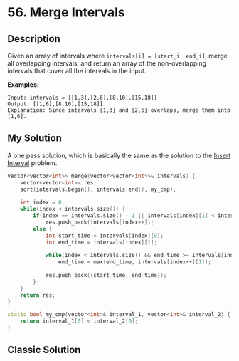 # 56. Merge Intervals

## Description
Given an array of intervals where `intervals[i] = [start_i, end_i]`, merge all overlapping intervals, and return an array of the non-overlapping intervals that cover all the intervals in the input.

**Examples:**
```
Input: intervals = [[1,3],[2,6],[8,10],[15,18]]
Output: [[1,6],[8,10],[15,18]]
Explanation: Since intervals [1,3] and [2,6] overlaps, merge them into [1,6].
```
## My Solution
A one pass solution, which is basically the same as the solution to the  [Insert Interval](https://leetcode.com/problems/insert-interval/) problem.

```C++
vector<vector<int>> merge(vector<vector<int>>& intervals) {
    vector<vector<int>> res;
    sort(intervals.begin(), intervals.end(), my_cmp);
    
    int index = 0;
    while(index < intervals.size()) {
        if(index == intervals.size() - 1 || intervals[index][1] < intervals[index + 1][0])
            res.push_back(intervals[index++]);
        else {
            int start_time = intervals[index][0];
            int end_time = intervals[index][1];
            
            while(index < intervals.size() && end_time >= intervals[index][0])
                end_time = max(end_time, intervals[index++][1]);
        
            res.push_back({start_time, end_time});
        }
    }
    return res;
}

static bool my_cmp(vector<int>& interval_1, vector<int>& interval_2) {
    return interval_1[0] < interval_2[0];
}
```
## Classic Solution
